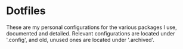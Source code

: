 # Dotfiles

These are my personal configurations for the various packages I use, documented and detailed. Relevant configurations are located under '.config',
 and old, unused ones are located under '.archived'.
